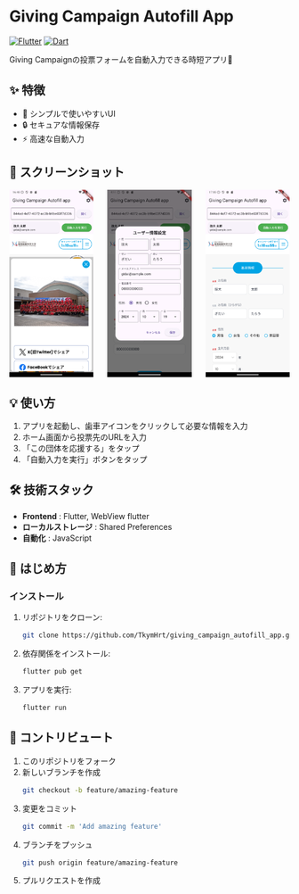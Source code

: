 # Giving Campaign Autofill App

[![Flutter](https://img.shields.io/badge/Flutter-02569B?style=for-the-badge&logo=flutter&logoColor=white)](https://flutter.dev/)
[![Dart](https://img.shields.io/badge/Dart-0175C2?style=for-the-badge&logo=dart&logoColor=white)](https://dart.dev/)

Giving Campaignの投票フォームを自動入力できる時短アプリ🚀

## ✨ 特徴

- 💫 シンプルで使いやすいUI
- 🔒 セキュアな情報保存
- ⚡️ 高速な自動入力

## 📸 スクリーンショット

<div style="display: flex; justify-content: space-between;">
    <img src="assets/screenshot/Screenshot_20241019_015001.png" alt="ホーム画面" width="30%"/>
    <img src="assets/screenshot/Screenshot_20241019_131200.png" alt="情報入力画面" width="30%"/>
    <img src="assets/screenshot/Screenshot_20241019_020529.png" alt="入力済みフォーム画面" width="30%"/>
</div>


## 💡 使い方

1. アプリを起動し、歯車アイコンをクリックして必要な情報を入力
2. ホーム画面から投票先のURLを入力
3. 「この団体を応援する」をタップ
4. 「自動入力を実行」ボタンをタップ


## 🛠️ 技術スタック

- **Frontend** : Flutter, WebView flutter
- **ローカルストレージ** : Shared Preferences
- **自動化** : JavaScript

## 🚀 はじめ方

### インストール

1. リポジトリをクローン:
    ```bash
    git clone https://github.com/TkymHrt/giving_campaign_autofill_app.git
    ```

2. 依存関係をインストール:
    ```bash
    flutter pub get
    ```

3. アプリを実行:
    ```bash
    flutter run
    ```


## 🤝 コントリビュート

1. このリポジトリをフォーク
2. 新しいブランチを作成
    ```bash
    git checkout -b feature/amazing-feature
    ```
3. 変更をコミット
    ```bash
    git commit -m 'Add amazing feature'
    ```
4. ブランチをプッシュ
    ```bash
    git push origin feature/amazing-feature
    ```
5. プルリクエストを作成

